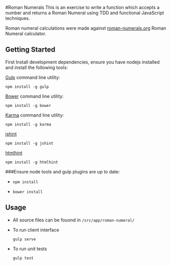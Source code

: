 #Roman Numerals 
This is an exercise to write a function which accepts a number and returns a Roman Numeral using TDD and functional JavaScript techniques.

Roman numeral calculations were made against [roman-numerals.org](http://www.roman-numerals.org/calculator.html) Roman Numeral calculator.


## Getting Started

First Install development dependencies, ensure you have nodejs installed and install the following tools:

[Gulp](http://gulpjs.com/) command line utility:

`npm install -g gulp`

[Bower](http://bower.io/) command line utility:
  
`npm install -g bower`

[Karma](http://karma-runner.github.io/0.12/index.html) command line utility:
  
`npm install -g karma`

[jshint](http://jshint.com/install/)
	
`npm install -g jshint`

[htmlhint](https://github.com/yaniswang/HTMLHint/wiki/Usage)

`npm install -g htmlhint`

###Ensure node tools and gulp plugins are up to date:

- `npm install`


- `bower install`


## Usage

- All source files can be fouond in `/src/app/roman-numeral/`

- To run client interface 

	`gulp serve`

- To run unit tests 

  `gulp test`




